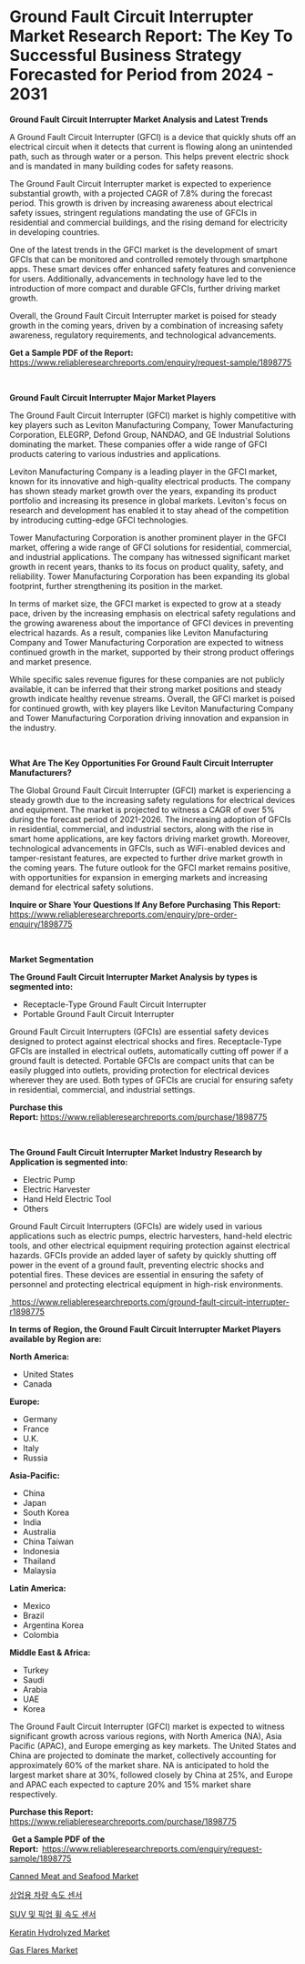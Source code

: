 <p><h1>Ground Fault Circuit Interrupter Market Research Report: The Key To Successful Business Strategy Forecasted for Period from 2024 - 2031</h1></p><p><strong>Ground Fault Circuit Interrupter Market Analysis and Latest Trends</strong></p>
<p><p>A Ground Fault Circuit Interrupter (GFCI) is a device that quickly shuts off an electrical circuit when it detects that current is flowing along an unintended path, such as through water or a person. This helps prevent electric shock and is mandated in many building codes for safety reasons.</p><p>The Ground Fault Circuit Interrupter market is expected to experience substantial growth, with a projected CAGR of 7.8% during the forecast period. This growth is driven by increasing awareness about electrical safety issues, stringent regulations mandating the use of GFCIs in residential and commercial buildings, and the rising demand for electricity in developing countries.</p><p>One of the latest trends in the GFCI market is the development of smart GFCIs that can be monitored and controlled remotely through smartphone apps. These smart devices offer enhanced safety features and convenience for users. Additionally, advancements in technology have led to the introduction of more compact and durable GFCIs, further driving market growth.</p><p>Overall, the Ground Fault Circuit Interrupter market is poised for steady growth in the coming years, driven by a combination of increasing safety awareness, regulatory requirements, and technological advancements.</p></p>
<p><strong>Get a Sample PDF of the Report:&nbsp;</strong> <a href="https://www.reliableresearchreports.com/enquiry/request-sample/1898775">https://www.reliableresearchreports.com/enquiry/request-sample/1898775</a></p>
<p>&nbsp;</p>
<p><strong>Ground Fault Circuit Interrupter Major Market Players</strong></p>
<p><p>The Ground Fault Circuit Interrupter (GFCI) market is highly competitive with key players such as Leviton Manufacturing Company, Tower Manufacturing Corporation, ELEGRP, Defond Group, NANDAO, and GE Industrial Solutions dominating the market. These companies offer a wide range of GFCI products catering to various industries and applications.</p><p>Leviton Manufacturing Company is a leading player in the GFCI market, known for its innovative and high-quality electrical products. The company has shown steady market growth over the years, expanding its product portfolio and increasing its presence in global markets. Leviton's focus on research and development has enabled it to stay ahead of the competition by introducing cutting-edge GFCI technologies.</p><p>Tower Manufacturing Corporation is another prominent player in the GFCI market, offering a wide range of GFCI solutions for residential, commercial, and industrial applications. The company has witnessed significant market growth in recent years, thanks to its focus on product quality, safety, and reliability. Tower Manufacturing Corporation has been expanding its global footprint, further strengthening its position in the market.</p><p>In terms of market size, the GFCI market is expected to grow at a steady pace, driven by the increasing emphasis on electrical safety regulations and the growing awareness about the importance of GFCI devices in preventing electrical hazards. As a result, companies like Leviton Manufacturing Company and Tower Manufacturing Corporation are expected to witness continued growth in the market, supported by their strong product offerings and market presence.</p><p>While specific sales revenue figures for these companies are not publicly available, it can be inferred that their strong market positions and steady growth indicate healthy revenue streams. Overall, the GFCI market is poised for continued growth, with key players like Leviton Manufacturing Company and Tower Manufacturing Corporation driving innovation and expansion in the industry.</p></p>
<p>&nbsp;</p>
<p><strong>What Are The Key Opportunities For Ground Fault Circuit Interrupter Manufacturers?</strong></p>
<p><p>The Global Ground Fault Circuit Interrupter (GFCI) market is experiencing a steady growth due to the increasing safety regulations for electrical devices and equipment. The market is projected to witness a CAGR of over 5% during the forecast period of 2021-2026. The increasing adoption of GFCIs in residential, commercial, and industrial sectors, along with the rise in smart home applications, are key factors driving market growth. Moreover, technological advancements in GFCIs, such as WiFi-enabled devices and tamper-resistant features, are expected to further drive market growth in the coming years. The future outlook for the GFCI market remains positive, with opportunities for expansion in emerging markets and increasing demand for electrical safety solutions.</p></p>
<p><strong>Inquire or Share Your Questions If Any Before Purchasing This Report:</strong> <a href="https://www.reliableresearchreports.com/enquiry/pre-order-enquiry/1898775">https://www.reliableresearchreports.com/enquiry/pre-order-enquiry/1898775</a></p>
<p>&nbsp;</p>
<p><strong>Market Segmentation</strong></p>
<p><strong>The Ground Fault Circuit Interrupter Market Analysis by types is segmented into:</strong></p>
<p><ul><li>Receptacle-Type Ground Fault Circuit Interrupter</li><li>Portable Ground Fault Circuit Interrupter</li></ul></p>
<p><p>Ground Fault Circuit Interrupters (GFCIs) are essential safety devices designed to protect against electrical shocks and fires. Receptacle-Type GFCIs are installed in electrical outlets, automatically cutting off power if a ground fault is detected. Portable GFCIs are compact units that can be easily plugged into outlets, providing protection for electrical devices wherever they are used. Both types of GFCIs are crucial for ensuring safety in residential, commercial, and industrial settings.</p></p>
<p><strong>Purchase this Report:&nbsp;</strong><a href="https://www.reliableresearchreports.com/purchase/1898775">https://www.reliableresearchreports.com/purchase/1898775</a></p>
<p>&nbsp;</p>
<p><strong>The Ground Fault Circuit Interrupter Market Industry Research by Application is segmented into:</strong></p>
<p><ul><li>Electric Pump</li><li>Electric Harvester</li><li>Hand Held Electric Tool</li><li>Others</li></ul></p>
<p><p>Ground Fault Circuit Interrupters (GFCIs) are widely used in various applications such as electric pumps, electric harvesters, hand-held electric tools, and other electrical equipment requiring protection against electrical hazards. GFCIs provide an added layer of safety by quickly shutting off power in the event of a ground fault, preventing electric shocks and potential fires. These devices are essential in ensuring the safety of personnel and protecting electrical equipment in high-risk environments.</p></p>
<p><a href="https://www.reliableresearchreports.com/ground-fault-circuit-interrupter-r1898775">&nbsp;https://www.reliableresearchreports.com/ground-fault-circuit-interrupter-r1898775</a></p>
<p><strong>In terms of Region, the Ground Fault Circuit Interrupter Market Players available by Region are:</strong></p>
<p>
    <p> <strong> North America: </strong>
        <ul>
            <li>United States</li>
            <li>Canada</li>
        </ul>
        </p> 
    <p> <strong> Europe: </strong>
        <ul>
            <li>Germany</li>
            <li>France</li>
            <li>U.K.</li>
            <li>Italy</li>
            <li>Russia</li>
        </ul>
        </p> 
    <p> <strong> Asia-Pacific: </strong>
        <ul>
            <li>China</li>
            <li>Japan</li>
            <li>South Korea</li>
            <li>India</li>
            <li>Australia</li>
            <li>China Taiwan</li>
            <li>Indonesia</li>
            <li>Thailand</li>
            <li>Malaysia</li>
        </ul>
        </p> 
    <p> <strong> Latin America: </strong>
        <ul>
            <li>Mexico</li>
            <li>Brazil</li>
            <li>Argentina Korea</li>
            <li>Colombia</li>
        </ul>
        </p> 
    <p> <strong> Middle East & Africa: </strong>
        <ul>
            <li>Turkey</li>
            <li>Saudi</li>
            <li>Arabia</li>
            <li>UAE</li>
            <li>Korea</li>
        </ul>
    </p>
    </p>
<p><p>The Ground Fault Circuit Interrupter (GFCI) market is expected to witness significant growth across various regions, with North America (NA), Asia Pacific (APAC), and Europe emerging as key markets. The United States and China are projected to dominate the market, collectively accounting for approximately 60% of the market share. NA is anticipated to hold the largest market share at 30%, followed closely by China at 25%, and Europe and APAC each expected to capture 20% and 15% market share respectively.</p></p>
<p><strong>Purchase this Report: </strong><a href="https://www.reliableresearchreports.com/purchase/1898775">https://www.reliableresearchreports.com/purchase/1898775</a></p>
<p>&nbsp;<strong>Get a Sample PDF of the Report:&nbsp;&nbsp;</strong><a href="https://www.reliableresearchreports.com/enquiry/request-sample/1898775">https://www.reliableresearchreports.com/enquiry/request-sample/1898775</a></p>
<p><strong></strong></p>
<p><p><a href="https://github.com/timeliteaut/Market-Research-Report-List-3/blob/main/canned-meat-and-seafood-market.md">Canned Meat and Seafood Market</a></p><p><a href="https://github.com/giancarlo642004/Market-Research-Report-List-1/blob/main/3873307162827.md">상업용 차량 속도 센서</a></p><p><a href="https://github.com/ZacharyScthmitt4465/Market-Research-Report-List-2/blob/main/9049153162826.md">SUV 및 픽업 휠 속도 센서</a></p><p><a href="https://github.com/seekum/Market-Research-Report-List-3/blob/main/keratin-hydrolyzed-market.md">Keratin Hydrolyzed Market</a></p><p><a href="https://issuu.com/reportprime-2/docs/gas-flares-market-size-2030.pptx">Gas Flares Market</a></p></p>